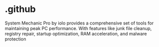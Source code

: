 # .github
System Mechanic Pro by iolo provides a comprehensive set of tools for maintaining peak PC performance. With features like junk file cleanup, registry repair, startup optimization, RAM acceleration, and malware protection

